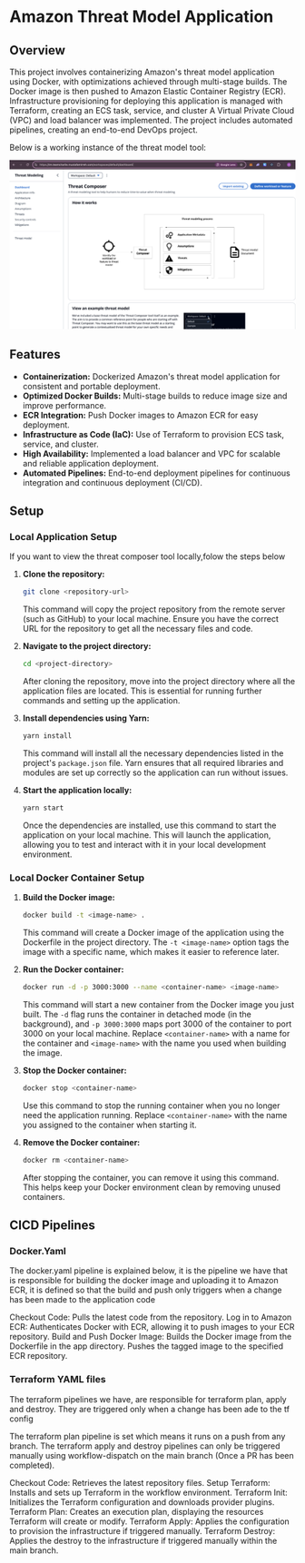 # Amazon Threat Model Application

## Overview
This project involves containerizing Amazon's threat model application using Docker, with optimizations achieved through multi-stage builds. The Docker image is then pushed to Amazon Elastic Container Registry (ECR). Infrastructure provisioning for deploying this application is managed with Terraform, creating an ECS task, service, and cluster A Virtual Private Cloud (VPC) and load balancer was implemented. The project includes automated pipelines, creating an end-to-end DevOps project.

Below is a working instance of the threat model tool:

![alt text](image.png)


## Features
- **Containerization:** Dockerized Amazon's threat model application for consistent and portable deployment.
- **Optimized Docker Builds:** Multi-stage builds to reduce image size and improve performance.
- **ECR Integration:** Push Docker images to Amazon ECR for easy deployment.
- **Infrastructure as Code (IaC):** Use of Terraform to provision ECS task, service, and cluster.
- **High Availability:** Implemented a load balancer and VPC for scalable and reliable application deployment.
- **Automated Pipelines:** End-to-end deployment pipelines for continuous integration and continuous deployment (CI/CD).

## Setup


### Local Application Setup

If you want to view the threat composer tool locally,folow the steps below

1. **Clone the repository:**
   ```bash
   git clone <repository-url>
   ```
   This command will copy the project repository from the remote server (such as GitHub) to your local machine. Ensure you have the correct URL for the repository to get all the necessary files and code.

2. **Navigate to the project directory:**
   ```bash
   cd <project-directory>
   ```
   After cloning the repository, move into the project directory where all the application files are located. This is essential for running further commands and setting up the application.

3. **Install dependencies using Yarn:**
   ```bash
   yarn install
   ```
   This command will install all the necessary dependencies listed in the project's `package.json` file. Yarn ensures that all required libraries and modules are set up correctly so the application can run without issues.

4. **Start the application locally:**
   ```bash
   yarn start
   ```
   Once the dependencies are installed, use this command to start the application on your local machine. This will launch the application, allowing you to test and interact with it in your local development environment.

### Local Docker Container Setup
1. **Build the Docker image:**
   ```bash
   docker build -t <image-name> .
   ```
   This command will create a Docker image of the application using the Dockerfile in the project directory. The `-t <image-name>` option tags the image with a specific name, which makes it easier to reference later.

2. **Run the Docker container:**
   ```bash
   docker run -d -p 3000:3000 --name <container-name> <image-name>
   ```
   This command will start a new container from the Docker image you just built. The `-d` flag runs the container in detached mode (in the background), and `-p 3000:3000` maps port 3000 of the container to port 3000 on your local machine. Replace `<container-name>` with a name for the container and `<image-name>` with the name you used when building the image.

3. **Stop the Docker container:**
   ```bash
   docker stop <container-name>
   ```
   Use this command to stop the running container when you no longer need the application running. Replace `<container-name>` with the name you assigned to the container when starting it.

4. **Remove the Docker container:**
   ```bash
   docker rm <container-name>
   ```
   After stopping the container, you can remove it using this command. This helps keep your Docker environment clean by removing unused containers.

## CICD Pipelines

### Docker.Yaml

The docker.yaml pipeline is explained below, it is the pipeline we have that is responsible for building the docker image and uploading it to Amazon ECR, it is defined so that the build and push only triggers when a change has been made to the application code

Checkout Code: Pulls the latest code from the repository.
Log in to Amazon ECR: Authenticates Docker with ECR, allowing it to push images to your ECR repository.
Build and Push Docker Image:
Builds the Docker image from the Dockerfile in the app directory.
Pushes the tagged image to the specified ECR repository.

### Terraform YAML files

The terraform pipelines we have, are responsible for terraform plan, apply and destroy. They are triggered only when a change has been ade to the tf config

The terraform plan pipeline is set which means it runs on a push from any branch. The terraform apply and destroy pipelines can only be triggered manually using workflow-dispatch on the main branch (Once a PR has been completed). 

Checkout Code: Retrieves the latest repository files.
Setup Terraform: Installs and sets up Terraform in the workflow environment.
Terraform Init: Initializes the Terraform configuration and downloads provider plugins.
Terraform Plan: Creates an execution plan, displaying the resources Terraform will create or modify.
Terraform Apply: Applies the configuration to provision the infrastructure if triggered manually.
Terraform Destroy: Applies the destroy to the infrastructure if triggered manually within the main branch.